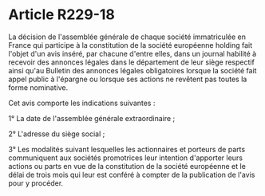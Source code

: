 # Article R229-18

La décision de l'assemblée générale de chaque société immatriculée en France qui participe à la constitution de la société européenne holding fait l'objet d'un avis inséré, par chacune d'entre elles, dans un journal habilité à recevoir des annonces légales dans le département de leur siège respectif ainsi qu'au Bulletin des annonces légales obligatoires lorsque la société fait appel public à l'épargne ou lorsque ses actions ne revêtent pas toutes la forme nominative.

Cet avis comporte les indications suivantes :

1° La date de l'assemblée générale extraordinaire ;

2° L'adresse du siège social ;

3° Les modalités suivant lesquelles les actionnaires et porteurs de parts communiquent aux sociétés promotrices leur intention d'apporter leurs actions ou parts en vue de la constitution de la société européenne et le délai de trois mois qui leur est conféré à compter de la publication de l'avis pour y procéder.
